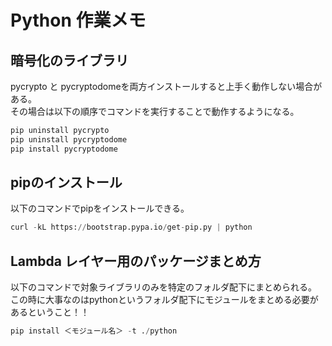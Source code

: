 # Python 作業メモ
## 暗号化のライブラリ

pycrypto と pycryptodomeを両方インストールすると上手く動作しない場合がある。   
その場合は以下の順序でコマンドを実行することで動作するようになる。

```Python
pip uninstall pycrypto
pip uninstall pycryptodome
pip install pycryptodome
```
## pipのインストール

以下のコマンドでpipをインストールできる。   

```Python
curl -kL https://bootstrap.pypa.io/get-pip.py | python
```

## Lambda レイヤー用のパッケージまとめ方
以下のコマンドで対象ライブラリのみを特定のフォルダ配下にまとめられる。   
この時に大事なのはpythonというフォルダ配下にモジュールをまとめる必要があるということ！！

```python
pip install ＜モジュール名＞ -t ./python
```
